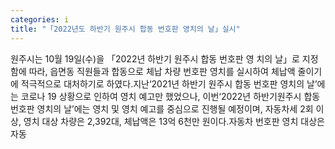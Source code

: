 ```yaml
---
categories: i
title: "「2022년도 하반기 원주시 합동 번호판 영치의 날」실시"
---
```

원주시는 10월 19일(수)을 「2022년 하반기 원주시 합동 번호판 영 치의 날」로 지정함에 따라, 읍면동 직원들과 합동으로 체납 차량 번호판 영치를 실시하여 체납액 줄이기에 적극적으로 대처하기로 하였다.지난‘2021년 하반기 원주시 합동 번호판 영치의 날’에는 코로나 19 상황으로 인하여 영치 예고만 했었으나, 이번‘2022년 하반기원주시 합동 번호판 영치의 날’에는 영치 및 영치 예고를 중심으로 진행될 예정이며, 자동차세 2회 이상, 영치 대상 차량은 2,392대, 체납액은 13억 6천만 원이다.자동차 번호판 영치 대상은 자동